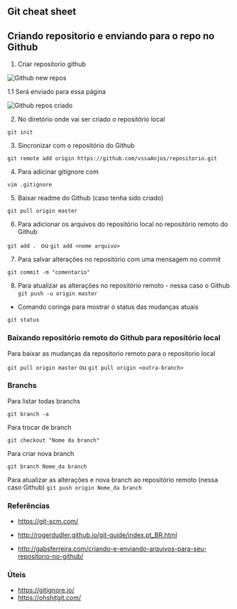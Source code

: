 ## Git cheat sheet

## Criando repositorio e enviando para o repo no Github

1. Criar repositorio github

![Github new repos](https://github.com/vssaAnjos/cheat-sheet-git/blob/master/github_new_repos.png)

1.1 Será enviado para essa página

![Github repos criado](https://github.com/vssaAnjos/cheat-sheet-git/blob/master/github_new_repos2.png)

2. No diretório onde vai ser criado o repositório local
``` 
git init
```

3. Sincronizar com o repositório do Github

```git remote add origin https://github.com/vssaAnjos/repositorio.git```

4. Para adicinar gitignore com 

```vim .gitignore``` 

5. Baixar readme do Github (caso tenha sido criado) 

```git pull origin master```

6. Para adicionar os arquivos do repositório local no repositório remoto do Github

```git add . ``` 
ou 
```git add <nome arquivo>```

7. Para salvar alterações no repositório com uma mensagem no commit

```git commit -m "comentario"```

8. Para atualizar as alterações no repositório remoto - nessa caso o Github
```git push -u origin master```

* Comando coringa para mostrar o status das mudanças atuais

```git status``` 

### Baixando repositório remoto do Github para repositório local

Para baixar as mudanças da repositorio remoto para o repositorio local

```git pull origin master```
ou 
```git pull origin <outra-branch>```

### Branchs

Para listar todas branchs

```git branch -a```

Para trocar de branch

```git checkout "Nome da branch"```

Para criar nova branch

```git branch Nome_da branch```

Para atualizar as alterações e nova branch ao repositório remoto (nessa caso Github)
```git push origin Nome_da branch```

### Referências

- https://git-scm.com/

- http://rogerdudler.github.io/git-guide/index.pt_BR.html

- http://gabsferreira.com/criando-e-enviando-arquivos-para-seu-repositorio-no-github/


### Úteis

- https://gitignore.io/
- https://ohshitgit.com/

